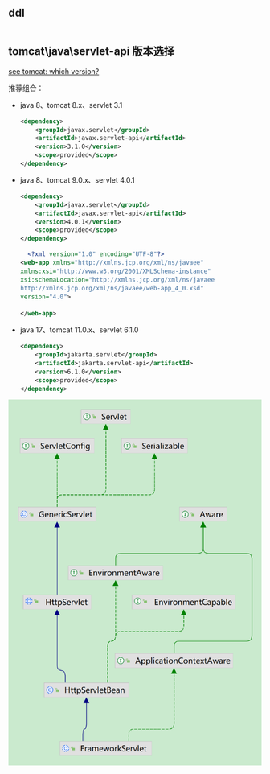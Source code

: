 ## ddl

```sql

```

## tomcat\java\servlet-api 版本选择

[see tomcat: which version?](https://tomcat.apache.org/whichversion.html)

推荐组合：

- java 8、tomcat 8.x、servlet 3.1

    ```xml
    <dependency>
        <groupId>javax.servlet</groupId>
        <artifactId>javax.servlet-api</artifactId>
        <version>3.1.0</version>
        <scope>provided</scope>
    </dependency>
    ```

- java 8、tomcat 9.0.x、servlet 4.0.1

  ```xml
  <dependency>
      <groupId>javax.servlet</groupId>
      <artifactId>javax.servlet-api</artifactId>
      <version>4.0.1</version>
      <scope>provided</scope>
  </dependency>
  ```
  
  ```xml
    <?xml version="1.0" encoding="UTF-8"?>
  <web-app xmlns="http://xmlns.jcp.org/xml/ns/javaee"
  xmlns:xsi="http://www.w3.org/2001/XMLSchema-instance"
  xsi:schemaLocation="http://xmlns.jcp.org/xml/ns/javaee
  http://xmlns.jcp.org/xml/ns/javaee/web-app_4_0.xsd"
  version="4.0">
  
  </web-app>
  ```

- java 17、tomcat 11.0.x、servlet 6.1.0

  ```xml
  <dependency>
      <groupId>jakarta.servlet</groupId>
      <artifactId>jakarta.servlet-api</artifactId>
      <version>6.1.0</version>
      <scope>provided</scope>
  </dependency>
  ```

![img.png](docs/imgs/img.png)